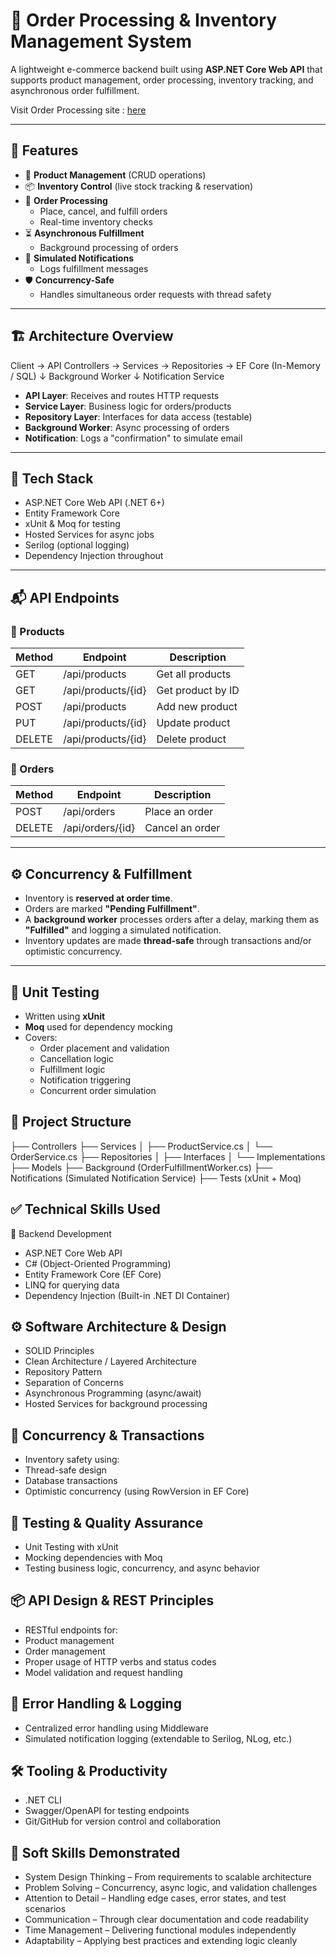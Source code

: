 # 🛒 Order Processing & Inventory Management System

A lightweight e-commerce backend built using **ASP.NET Core Web API** that supports product management, order processing, inventory tracking, and asynchronous order fulfillment.

Visit Order Processing site : [here](https://orderprocessingapi20250403012743-cxf3gyg6bqhye9ef.canadacentral-01.azurewebsites.net/Products) 

---

## 📌 Features

- 🔧 **Product Management** (CRUD operations)
- 📦 **Inventory Control** (live stock tracking & reservation)
- 🧾 **Order Processing**
  - Place, cancel, and fulfill orders
  - Real-time inventory checks
- ⏳ **Asynchronous Fulfillment**
  - Background processing of orders
- 📣 **Simulated Notifications**
  - Logs fulfillment messages
- 🛡️ **Concurrency-Safe**
  - Handles simultaneous order requests with thread safety

---

## 🏗️ Architecture Overview

Client → API Controllers → Services → Repositories → EF Core (In-Memory / SQL)
                             ↓
                    Background Worker
                             ↓
                   Notification Service

- **API Layer**: Receives and routes HTTP requests
- **Service Layer**: Business logic for orders/products
- **Repository Layer**: Interfaces for data access (testable)
- **Background Worker**: Async processing of orders
- **Notification**: Logs a "confirmation" to simulate email

---

## 🚀 Tech Stack

- ASP.NET Core Web API (.NET 6+)
- Entity Framework Core
- xUnit & Moq for testing
- Hosted Services for async jobs
- Serilog (optional logging)
- Dependency Injection throughout

---

## 📬 API Endpoints

### 🔹 Products

| Method | Endpoint               | Description           |
|--------|------------------------|-----------------------|
| GET    | /api/products          | Get all products      |
| GET    | /api/products/{id}     | Get product by ID     |
| POST   | /api/products          | Add new product       |
| PUT    | /api/products/{id}     | Update product        |
| DELETE | /api/products/{id}     | Delete product        |

### 🔹 Orders

| Method | Endpoint               | Description           |
|--------|------------------------|-----------------------|
| POST   | /api/orders            | Place an order        |
| DELETE | /api/orders/{id}       | Cancel an order       |

---

## ⚙️ Concurrency & Fulfillment

- Inventory is **reserved at order time**.
- Orders are marked **"Pending Fulfillment"**.
- A **background worker** processes orders after a delay, marking them as **"Fulfilled"** and logging a simulated notification.
- Inventory updates are made **thread-safe** through transactions and/or optimistic concurrency.

---

## 🧪 Unit Testing

- Written using **xUnit**
- **Moq** used for dependency mocking
- Covers:
  - Order placement and validation
  - Cancellation logic
  - Fulfillment logic
  - Notification triggering
  - Concurrent order simulation

## 🧱 Project Structure
├── Controllers
├── Services
│   ├── ProductService.cs
│   └── OrderService.cs
├── Repositories
│   ├── Interfaces
│   └── Implementations
├── Models
├── Background (OrderFulfillmentWorker.cs)
├── Notifications (Simulated Notification Service)
├── Tests (xUnit + Moq)

## ✅ Technical Skills Used
🧱 Backend Development
- ASP.NET Core Web API
- C# (Object-Oriented Programming)
- Entity Framework Core (EF Core)
- LINQ for querying data
- Dependency Injection (Built-in .NET DI Container)

## ⚙️ Software Architecture & Design
- SOLID Principles
- Clean Architecture / Layered Architecture
- Repository Pattern
- Separation of Concerns
- Asynchronous Programming (async/await)
- Hosted Services for background processing

## 🔄 Concurrency & Transactions
- Inventory safety using:
- Thread-safe design
- Database transactions
- Optimistic concurrency (using RowVersion in EF Core)

## 🧪 Testing & Quality Assurance
- Unit Testing with xUnit
- Mocking dependencies with Moq
- Testing business logic, concurrency, and async behavior

## 📦 API Design & REST Principles
- RESTful endpoints for:
- Product management
- Order management
- Proper usage of HTTP verbs and status codes
- Model validation and request handling

## 🔧 Error Handling & Logging
- Centralized error handling using Middleware
- Simulated notification logging (extendable to Serilog, NLog, etc.)

## 🛠️ Tooling & Productivity
- .NET CLI
- Swagger/OpenAPI for testing endpoints
- Git/GitHub for version control and collaboration

## 🧠 Soft Skills Demonstrated
- System Design Thinking – From requirements to scalable architecture
- Problem Solving – Concurrency, async logic, and validation challenges
- Attention to Detail – Handling edge cases, error states, and test scenarios
- Communication – Through clear documentation and code readability
- Time Management – Delivering functional modules independently
- Adaptability – Applying best practices and extending logic cleanly
